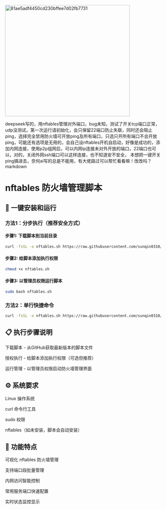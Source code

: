 <img width="403" height="360" alt="81ae5adf4450cd230bffee7d02fb7731" src="https://github.com/user-attachments/assets/163faa29-89f6-400d-b827-225910a6de12" />

deepseek写的，用nftables管理对外端口，bug未知，测试了开关tcp端口正常，udp没测试，第一次运行请初始化，会只保留22端口防止失联，同时还会阻止ping，选择完全禁用防火墙可开放ping及所有端口，只选只开所有端口不会开放ping，可能还有选项是无用的，会自己设nftables开机自启动，好像是成功的，添加内网连接，使用p2p组网后，可以内网ip连接未对外开放的端口，22端口也可以，对的，关闭外网ssh端口可以这样连接，也不知道安不安全，
本想把一键开关ping搞进去，奈何ai写的总是不能用，有大佬路过可以帮忙看看嘛！改改吗？
markdown
# nftables 防火墙管理脚本

## 🚀 一键安装和运行

### 方法1：分步执行（推荐安全方式）

#### 步骤1: 下载脚本到当前目录
```bash
curl -fsSL -o nftables.sh https://raw.githubusercontent.com/sunqin0310/nftables/refs/heads/main/nftables.sh
```

#### 步骤2: 给脚本添加执行权限
```bash
chmod +x nftables.sh
```

#### 步骤3: 以管理员权限运行脚本
```bash
sudo bash nftables.sh
```

### 方法2：单行快捷命令
```bash
curl -fsSL -o nftables.sh https://raw.githubusercontent.com/sunqin0310/nftables/refs/heads/main/nftables.sh && chmod +x nftables.sh && sudo bash nftables.sh
```

## 📋 执行步骤说明
下载脚本 - 从GitHub获取最新版本的脚本文件

授权执行 - 给脚本添加执行权限（可选但推荐）

运行管理 - 以管理员权限启动防火墙管理界面

## ⚙️ 系统要求
Linux 操作系统

curl 命令行工具

sudo 权限

nftables（如未安装，脚本会自动安装）

## 🎯 功能特点
可视化 nftables 防火墙管理

支持端口段批量管理

内网访问智能控制

常用服务端口快速配置

实时状态监控显示
